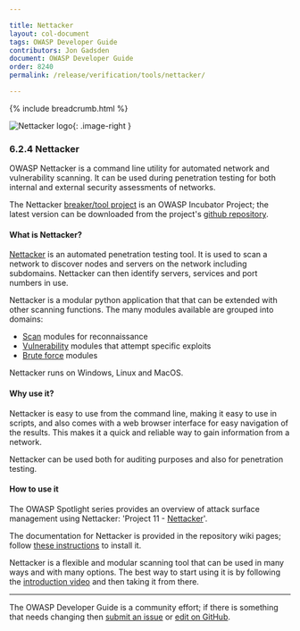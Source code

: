 ```yaml
---

title: Nettacker
layout: col-document
tags: OWASP Developer Guide
contributors: Jon Gadsden
document: OWASP Developer Guide
order: 8240
permalink: /release/verification/tools/nettacker/

---
```


{% include breadcrumb.html %}

<style type="text/css">
.image-right {
  height: 180px;
  display: block;
  margin-left: auto;
  margin-right: auto;
  float: right;
}
</style>

![Nettacker logo](../../../../assets/images/logos/nettacker.png "OWASP Nettacker"){: .image-right }

### 6.2.4 Nettacker

OWASP Nettacker is a command line utility for automated network and vulnerability scanning.
It can be used during penetration testing for both internal and external security assessments of networks.

The Nettacker [breaker/tool project][nettacker-project] is an OWASP Incubator Project;
the latest version can be downloaded from the project's [github repository][nettacker-install].

#### What is Nettacker?

[Nettacker][nettacker-project] is an automated penetration testing tool.
It is used to scan a network to discover nodes and servers on the network including subdomains.
Nettacker can then identify servers, services and port numbers in use.

Nettacker is a modular python application that that can be extended with other scanning functions.
The many modules available are grouped into domains:

* [Scan][nettacker-scan] modules for reconnaissance
* [Vulnerability][nettacker-vuln] modules that attempt specific exploits
* [Brute force][nettacker-brute] modules

Nettacker runs on Windows, Linux and MacOS.

#### Why use it?

Nettacker is easy to use from the command line, making it easy to use in scripts,
and also comes with a web browser interface for easy navigation of the results.
This makes it a quick and reliable way to gain information from a network.

Nettacker can be used both for auditing purposes and also for penetration testing.

#### How to use it

The OWASP Spotlight series provides an overview of attack surface management using Nettacker:
'Project 11 - [Nettacker][spotlight11]'.

The documentation for Nettacker is provided in the repository wiki pages;
follow [these instructions][nettacker-install] to install it.

Nettacker is a flexible and modular scanning tool that can be used in many ways and with many options.
The best way to start using it is by following the [introduction video][nettacker-intro] and then taking it from there.

----

The OWASP Developer Guide is a community effort; if there is something that needs changing
then [submit an issue][issue080204] or [edit on GitHub][edit080204].

[edit080204]: https://github.com/OWASP/www-project-developer-guide/blob/main/draft/08-verification/02-tools/04-nettacker.md
[issue080204]: https://github.com/OWASP/www-project-developer-guide/issues/new?labels=content&template=request.md&title=Update:%2008-verification/02-tools/04-nettacker
[nettacker-brute]: https://github.com/OWASP/Nettacker/wiki/Modules#brute-modules
[nettacker-install]: https://github.com/OWASP/Nettacker/wiki/Installation
[nettacker-intro]: https://github.com/OWASP/Nettacker/wiki#introduction
[nettacker-project]: https://owasp.org/www-project-nettacker/
[nettacker-scan]: https://github.com/OWASP/Nettacker/wiki/Modules#scan-modules
[nettacker-vuln]: https://github.com/OWASP/Nettacker/wiki/Modules#vuln-modules
[spotlight11]: https://www.youtube.com/watch?v=OGv7OtG127A
